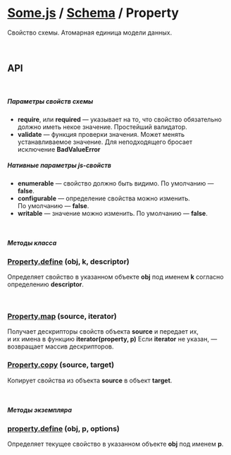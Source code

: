 # [Some.js](http://somejs.org/) / [Schema](https://github.com/freaking-awesome/some-schema/tree/master/lib/Schema) / Property
Свойство схемы. Атомарная единица модели данных.

 

## API

 

##### Параметры свойств схемы
* **require**, или **required** — указывает на то, что свойство обязательно должно иметь некое значение. Простейший валидатор.
* **validate** — функция проверки значения. Может менять устанавливаемое значение. Для неподходящего бросает исключение **BadValueError**

##### Нативные параметры js-свойств
* **enumerable** — свойство должно быть видимо. По умолчанию — **false**.
* **configurable** — определение свойства можно изменить. По умолчанию — **false**.
* **writable** — значение можно изменить. По умолчанию — **false**.

 

##### Методы класса

### [Property.define]() (obj, k, descriptor)
Определяет свойство в указанном объекте **obj** под именем **k** согласно определению **descriptor**.

 

### [Property.map]() (source, iterator)
Получает дескрипторы свойств объекта **source** и передает их, и их имена в функцию **iterator(property, p)**
Если **iterator** не указан, — возвращает массив дескрипторов.


### [Property.copy]() (source, target)
Копирует свойства из объекта **source** в объект **target**.

 

##### Методы экземпляра

### [property.define]() (obj, p, options)
Определяет текущее свойство в указанном объекте **obj** под именем **p**.